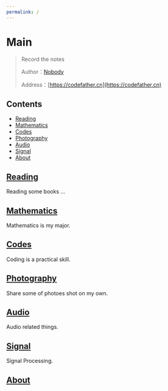 ```yaml
---
permalink: /
---
```


# Main

> Record the notes
>
> Author：[Nobody](https://yuyuanweb.feishu.cn/wiki/Abldw5WkjidySxkKxU2cQdAtnah)
>
> Address：[https://codefather.cn](https://codefather.cn)

## Contents

- [Reading](/Reading)
- [Mathematics](/Mathematics)
- [Codes](/Codes)
- [Photography](/Photography)
- [Audio](/Audio)
- [Signal](/Signal)
- [About](/About)


## [Reading](/Reading)

Reading some books ...

## [Mathematics](/Mathematics)

Mathematics is my major.


## [Codes](/Codes)

Coding is a practical skill.

## [Photography](/Photography)

Share some of photoes shot on my own.


## [Audio](/Audio)

Audio related things.

## [Signal](/Signal)

Signal Processing.

## [About](/About)

